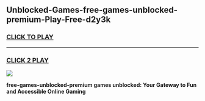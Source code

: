 
## Unblocked-Games-free-games-unblocked-premium-Play-Free-d2y3k
<h3>
<a href="https://premium76.site?title=free-games-unblocked-premium&ref=18A">CLICK TO PLAY</a></h3>
<hr>

<h3>
<a href="https://premium76.site?title=free-games-unblocked-premium&ref=18A">CLICK 2 PLAY</a>
  
</h3>

<a href="https://premium76.site?title=free-games-unblocked-premium&ref=18A"><img src="https://clearcache.store/games.png"></a>


**free-games-unblocked-premium games unblocked: Your Gateway to Fun and Accessible Online Gaming**
